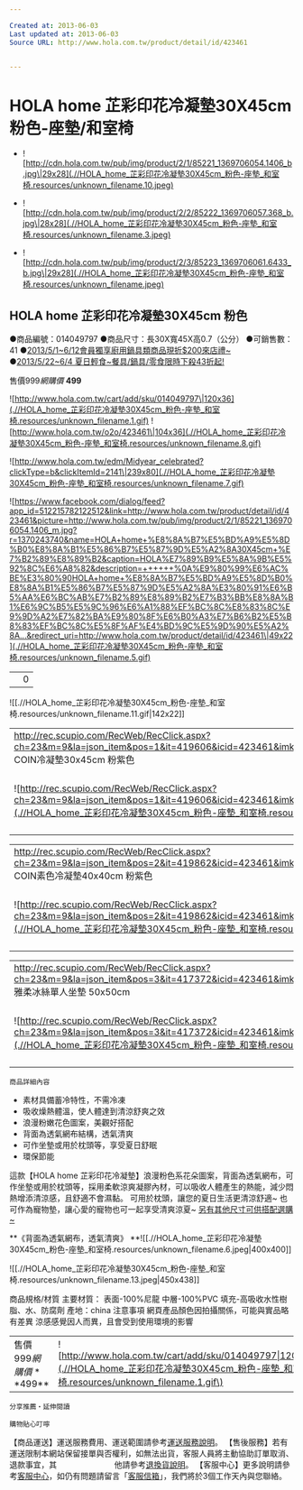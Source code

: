 ```yaml
---

Created at: 2013-06-03
Last updated at: 2013-06-03
Source URL: http://www.hola.com.tw/product/detail/id/423461


---
```


# HOLA home 芷彩印花冷凝墊30X45cm 粉色-座墊/和室椅


* ![http://cdn.hola.com.tw/pub/img/product/2/1/85221_1369706054.1406_b.jpg\|29x28](.//HOLA_home_芷彩印花冷凝墊30X45cm_粉色-座墊_和室椅.resources/unknown_filename.10.jpeg)

* ![http://cdn.hola.com.tw/pub/img/product/2/2/85222_1369706057.368_b.jpg\|28x28](.//HOLA_home_芷彩印花冷凝墊30X45cm_粉色-座墊_和室椅.resources/unknown_filename.3.jpeg)
* ![http://cdn.hola.com.tw/pub/img/product/2/3/85223_1369706061.6433_b.jpg\|29x28](.//HOLA_home_芷彩印花冷凝墊30X45cm_粉色-座墊_和室椅.resources/unknown_filename.jpeg)

## HOLA home 芷彩印花冷凝墊30X45cm 粉色

●商品編號：014049797
●商品尺寸：長30X寬45X高0.7（公分）
●可銷售數：41
●[2013/5/1~6/12會員獨享廚用鍋具類商品現折$200來店禮~](http://www.hola.com.tw/edm/130501_GIFT)
●[2013/5/22~6/4 夏日輕食~餐具/鍋具/零食限時下殺43折起!](http://www.hola.com.tw/edm/130522_cuisine)

售價$999
網購價$ **499**

![http://www.hola.com.tw/cart/add/sku/014049797\|120x36](.//HOLA_home_芷彩印花冷凝墊30X45cm_粉色-座墊_和室椅.resources/unknown_filename.1.gif) ![http://www.hola.com.tw/o2o/423461\|104x36](.//HOLA_home_芷彩印花冷凝墊30X45cm_粉色-座墊_和室椅.resources/unknown_filename.8.gif)

![http://www.hola.com.tw/edm/Midyear_celebrated?clickType=b&clickItemId=2141\|239x80](.//HOLA_home_芷彩印花冷凝墊30X45cm_粉色-座墊_和室椅.resources/unknown_filename.7.gif)

![https://www.facebook.com/dialog/feed?app_id=512215782122512&link=http://www.hola.com.tw/product/detail/id/423461&picture=http://www.hola.com.tw/pub/img/product/2/1/85221_1369706054.1406_m.jpg?r=1370243740&name=HOLA+home+%E8%8A%B7%E5%BD%A9%E5%8D%B0%E8%8A%B1%E5%86%B7%E5%87%9D%E5%A2%8A30X45cm+%E7%B2%89%E8%89%B2&caption=HOLA%E7%89%B9%E5%8A%9B%E5%92%8C%E6%A8%82&description=++++++%0A%E9%80%99%E6%AC%BE%E3%80%90HOLA+home+%E8%8A%B7%E5%BD%A9%E5%8D%B0%E8%8A%B1%E5%86%B7%E5%87%9D%E5%A2%8A%E3%80%91%E6%B5%AA%E6%BC%AB%E7%B2%89%E8%89%B2%E7%B3%BB%E8%8A%B1%E6%9C%B5%E5%9C%96%E6%A1%88%EF%BC%8C%E8%83%8C%E9%9D%A2%E7%82%BA%E9%80%8F%E6%B0%A3%E7%B6%B2%E5%B8%83%EF%BC%8C%E5%8F%AF%E4%BD%9C%E5%9D%90%E5%A2%8A...&redirect_uri=http://www.hola.com.tw/product/detail/id/423461\|49x22](.//HOLA_home_芷彩印花冷凝墊30X45cm_粉色-座墊_和室椅.resources/unknown_filename.5.gif)

|     |     |
| --- | --- |
|     | 0   |

![[.//HOLA_home_芷彩印花冷凝墊30X45cm_粉色-座墊_和室椅.resources/unknown_filename.11.gif\|142x22]]

|     |     |
| --- | --- |
| <http://rec.scupio.com/RecWeb/RecClick.aspx?ch=23&m=9&la=json_item&pos=1&it=419606&icid=423461&imk=u_23_201306031515509753664460i0&cc=r50f955fc909df&uid=469118&vpt=2&u=http%3a%2f%2fwww.hola.com.tw%2fproduct%2fdetail%2fid%2f419606><br>COIN冷凝墊30x45cm 粉紫色 |     |
| ![http://rec.scupio.com/RecWeb/RecClick.aspx?ch=23&m=9&la=json_item&pos=1&it=419606&icid=423461&imk=u_23_201306031515509753664460i0&cc=r50f955fc909df&uid=469118&vpt=2&u=http%3a%2f%2fwww.hola.com.tw%2fproduct%2fdetail%2fid%2f419606\|80x80](.//HOLA_home_芷彩印花冷凝墊30X45cm_粉色-座墊_和室椅.resources/unknown_filename.12.jpeg\) | 特價$199<br>售價$699<br>![http://www.hola.com.tw/cart/add/sku/014048446\|60x24](.//HOLA_home_芷彩印花冷凝墊30X45cm_粉色-座墊_和室椅.resources/unknown_filename.9.gif\) |

|     |     |
| --- | --- |
| <http://rec.scupio.com/RecWeb/RecClick.aspx?ch=23&m=9&la=json_item&pos=2&it=419862&icid=423461&imk=u_23_201306031515509753664460i0&cc=r50f955fc909df&uid=469118&vpt=2&u=http%3a%2f%2fwww.hola.com.tw%2fproduct%2fdetail%2fid%2f419862><br>COIN素色冷凝墊40x40cm 粉紫色 |     |
| ![http://rec.scupio.com/RecWeb/RecClick.aspx?ch=23&m=9&la=json_item&pos=2&it=419862&icid=423461&imk=u_23_201306031515509753664460i0&cc=r50f955fc909df&uid=469118&vpt=2&u=http%3a%2f%2fwww.hola.com.tw%2fproduct%2fdetail%2fid%2f419862\|80x80](.//HOLA_home_芷彩印花冷凝墊30X45cm_粉色-座墊_和室椅.resources/unknown_filename.2.jpeg\) | 特價$294<br>售價$599<br>![http://www.hola.com.tw/cart/add/sku/014048565\|60x24](.//HOLA_home_芷彩印花冷凝墊30X45cm_粉色-座墊_和室椅.resources/unknown_filename.9.gif\) |

|     |     |
| --- | --- |
| <http://rec.scupio.com/RecWeb/RecClick.aspx?ch=23&m=9&la=json_item&pos=3&it=417372&icid=423461&imk=u_23_201306031515509753664460i0&cc=r50f955fc909df&uid=469118&vpt=2&u=http%3a%2f%2fwww.hola.com.tw%2fproduct%2fdetail%2fid%2f417372><br>雅柔冰絲單人坐墊 50x50cm |     |
| ![http://rec.scupio.com/RecWeb/RecClick.aspx?ch=23&m=9&la=json_item&pos=3&it=417372&icid=423461&imk=u_23_201306031515509753664460i0&cc=r50f955fc909df&uid=469118&vpt=2&u=http%3a%2f%2fwww.hola.com.tw%2fproduct%2fdetail%2fid%2f417372\|80x80](.//HOLA_home_芷彩印花冷凝墊30X45cm_粉色-座墊_和室椅.resources/unknown_filename.4.jpeg\) | 特價$296<br>售價$329<br>![http://www.hola.com.tw/cart/add/sku/016019868\|60x24](.//HOLA_home_芷彩印花冷凝墊30X45cm_粉色-座墊_和室椅.resources/unknown_filename.9.gif\) |

	商品詳細內容

* 素材具備蓄冷特性，不需冷凍
* 吸收燥熱體溫，使人體達到清涼舒爽之效
* 浪漫粉嫩花色圖案，美觀好搭配
* 背面為透氣網布結構，透氣清爽
* 可作坐墊或用於枕頭等，享受夏日舒眠
* 環保節能

這款【HOLA home 芷彩印花冷凝墊】浪漫粉色系花朵圖案，背面為透氣網布，可作坐墊或用於枕頭等，採用柔軟涼爽凝膠內材，可以吸收人體產生的熱能，減少悶熱增添清涼感，且舒適不會濕黏。 可用於枕頭，讓您的夏日生活更清涼舒適~
也可作為寵物墊，讓心愛的寵物也可一起享受清爽涼夏~
[另有其他尺寸可供搭配選購~](http://www.hola.com.tw/product/search/search/%E8%8A%B7%E5%BD%A9%E5%8D%B0%E8%8A%B1%E5%86%B7%E5%87%9D%E5%A2%8A)

**《背面為透氣網布，透氣清爽》
**![[.//HOLA_home_芷彩印花冷凝墊30X45cm_粉色-座墊_和室椅.resources/unknown_filename.6.jpeg\|400x400]]

![[.//HOLA_home_芷彩印花冷凝墊30X45cm_粉色-座墊_和室椅.resources/unknown_filename.13.jpeg\|450x438]]

商品規格/材質
主要材質：
表面-100%尼龍
中層-100%PVC
填充-高吸收水性樹脂、水、防腐劑
產地：china
注意事項
網頁產品顏色因拍攝關係，可能與實品略有差異
涼感感覺因人而異，且會受到使用環境的影響

|     |     |
| --- | --- |
| 售價$999 網購價**$499** | ![http://www.hola.com.tw/cart/add/sku/014049797\|120x36](.//HOLA_home_芷彩印花冷凝墊30X45cm_粉色-座墊_和室椅.resources/unknown_filename.1.gif\) |

	分享推薦‧延伸閱讀

	購物貼心叮嚀
【商品運送】運送服務費用、運送範圍請參考[運送服務說明](http://www.hola.com.tw/service/)。
【售後服務】若有運送限制本網站保留接單與否權利，如無法出貨，客服人員將主動協助訂單取消、退款事宜，其
　　　　　　　他請參考[退換貨說明](http://www.hola.com.tw/service/)。
【客服中心】更多說明請參考[客服中心](http://www.hola.com.tw/service/)，如仍有問題請留言「[客服信箱](http://www.hola.com.tw/service/form)」，我們將於3個工作天內與您聯絡。


